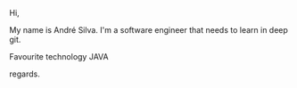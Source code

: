 Hi,

My name is André Silva.
I'm a software engineer that needs to learn in deep git.


Favourite technology JAVA


regards.

